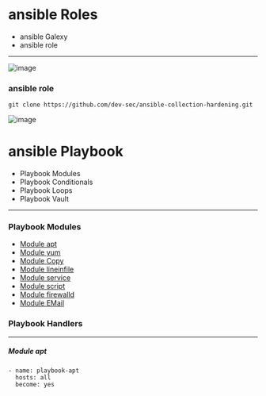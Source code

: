 # ansible Roles  

* ansible Galexy
* ansible role
-------------------------------------
![image](https://github.com/rezaabedi1365/Devops/assets/117336743/66947d81-9aca-4f77-b79e-f2f487985aa0)


### ansible role
```
git clone https://github.com/dev-sec/ansible-collection-hardening.git
```
![image](https://github.com/rezaabedi1365/Devops/assets/117336743/74a99298-b0ed-4149-853b-2f4d418cd458)




# ansible Playbook
- Playbook Modules
- Playbook Conditionals
- Playbook Loops
- Playbook Vault 
-----------------------------------------
### Playbook Modules
   * [Module apt](####rd)
   * [Module yum]()
   * [Module Copy]()
   * [Module lineinfile]()
   * [Module service]()
   * [Module script]()
   * [Module firewalld]()
   * [Module EMail]()
### Playbook Handlers

----------------------------------------------------------------
##### Module apt
```
- name: playbook-apt
  hosts: all
  become: yes


